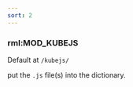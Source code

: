 ```yaml
---
sort: 2
---
```


### rml:MOD_KUBEJS

Default at `/kubejs/`

put the `.js` file(s) into the dictionary.
